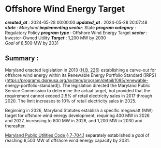 # Offshore Wind Energy Target 
 ***created_at*** : 2024-05-28 00:00:00 
 ***updated_at*** : 2024-05-28 20:07:48 
 ***state** : Maryland 
 **implementing sector***: State 
 ***program category*** : Regulatory Policy 
 ***program type*** : Offshore Wind Energy Target 
 ***sector*** : Investor-Owned Utility 
 ***Target*** : 1,200 MW by 2030  
_Goal_ of 8,500 MW by 2031

 
 ## Summary : 
 Maryland enacted legislation in 2013 ([H.B.
226](https://mgaleg.maryland.gov/mgawebsite/Legislation/Details/hb0226/?ys=2013rs))
establishing a carve-out for offshore wind energy within its Renewable Energy
Portfolio Standard
([RPS](https://programs.dsireusa.org/system/program/detail/1085/renewable-
energy-portfolio-standard)). The legislation directed the Maryland Public
Service Commission to determine the actual target, but provided that the
requirement cannot exceed 2.5% of retail electricity sales in 2017 through
2020. The limit increases to 10% of retail electricity sales in 2025.

Beginning in 2026, Maryland Statutes establish a specific megawatt (MW) target
for offshore wind energy development, requiring 400 MW in 2026 and 2027,
increasing to 800 MW in 2028, and 1,200 MW in 2030 and thereafter.

[Maryland Public Utilities Code §
7-704.1](https://mgaleg.maryland.gov/mgawebsite/Laws/StatuteText?article=gpu&section=7-704.1&enactments=False&archived=False)
separately established a _goal_ of reaching 8,500 MW of offshore wind energy
capacity by 2031.  

 
 